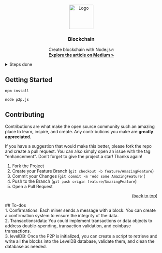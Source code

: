 <!-- PROJECT LOGO -->
<br />
<div align="center">
  <a href="https://github.com/ac12644/Blockchain">
    <img src="blockchain.svg" alt="Logo" width="80" height="80">
  </a>

  <h3 align="center">Blockchain</h3>

  <p align="center">
    Create blockchain with Node.js🔥
    <br />
    <a href="https://abhishek-chauhan.medium.com/e65dfc40479e"><strong>Explore the article on Medium »</strong></a>
  </p>
</div>



<!-- TABLE OF CONTENTS -->
<details>
  <summary>Steps done</summary>
  <ol>
    <li>
     <a>Creating a basic P2P network</a>
    </li>
    <li>
     <a>Sending and receiving blocks</a>
    </li>
    <li>
     <a>Registering miners and creating new blocks</a>
    </li>
    <li>
     <a>Setting up a name-value database, LevelDB</a>
    </li>
    <li>
     <a>Creating a private-public wallet</a>
    </li>
    <li>
     <a>Creating an API</a>
    </li>
    <li>
     <a>Creating a command-line interface</a>
    </li>
  </ol>
</details>

## Getting Started
  ```sh
  npm install
  ```
  ```sh
  node p2p.js
  ```
  
<!-- CONTRIBUTING -->
## Contributing

Contributions are what make the open source community such an amazing place to learn, inspire, and create. Any contributions you make are **greatly appreciated**.

If you have a suggestion that would make this better, please fork the repo and create a pull request. You can also simply open an issue with the tag "enhancement".
Don't forget to give the project a star! Thanks again!

1. Fork the Project
2. Create your Feature Branch (`git checkout -b feature/AmazingFeature`)
3. Commit your Changes (`git commit -m 'Add some AmazingFeature'`)
4. Push to the Branch (`git push origin feature/AmazingFeature`)
5. Open a Pull Request

<p align="right">(<a href="#top">back to top</a>)</p>
## To-dos<br>
1. Confirmations: Each miner sends a message with a block. You can create a confirmation system to ensure the integrity of the data.<br>
2. Transactions/data: You could implement transactions or data objects to address double-spending, transaction validation, and coinbase transactions.<br>
3. levelDB: Once the P2P is initialized, you can create a script to retrieve and write all the blocks into the LevelDB database, validate them, and clean the database as needed.

